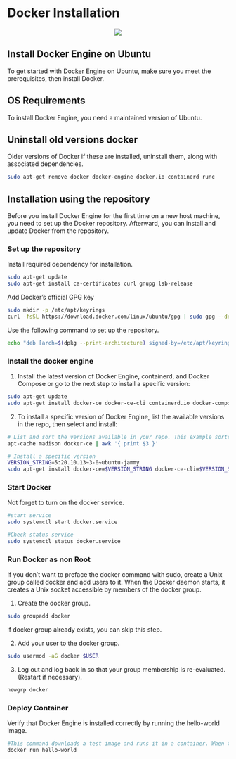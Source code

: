 # Docker Installation

<p align="center">
  <img src="https://www.docker.com/wp-content/uploads/2022/03/horizontal-logo-monochromatic-white.png" />
</p>

## Install Docker Engine on Ubuntu

To get started with Docker Engine on Ubuntu, make sure you meet the prerequisites, then install Docker.

## OS Requirements

To install Docker Engine, you need a maintained version of Ubuntu.
## Uninstall old versions docker

Older versions of Docker if these are installed, uninstall them, along with associated dependencies.

```bash
sudo apt-get remove docker docker-engine docker.io containerd runc
```

## Installation using the repository

Before you install Docker Engine for the first time on a new host machine, you need to set up the Docker repository. Afterward, you can install and update Docker from the repository.

### Set up the repository

Install required dependency for installation.

```bash
sudo apt-get update
sudo apt-get install ca-certificates curl gnupg lsb-release
```

Add Docker’s official GPG key

```bash
sudo mkdir -p /etc/apt/keyrings
curl -fsSL https://download.docker.com/linux/ubuntu/gpg | sudo gpg --dearmor -o /etc/apt/keyrings/docker.gpg
```

Use the following command to set up the repository.

```bash
echo "deb [arch=$(dpkg --print-architecture) signed-by=/etc/apt/keyrings/docker.gpg] https://download.docker.com/linux/ubuntu $(lsb_release -cs) stable" | sudo tee /etc/apt/sources.list.d/docker.list > /dev/null
```

### Install the docker engine

1. Install the latest version of Docker Engine, containerd, and Docker Compose or go to the next step to install a specific version:

```bash
sudo apt-get update
sudo apt-get install docker-ce docker-ce-cli containerd.io docker-compose-plugin
```

2. To install a specific version of Docker Engine, list the available versions in the repo, then select and install:

```bash
# List and sort the versions available in your repo. This example sorts results by version number, highest to lowest, and is truncated:
apt-cache madison docker-ce | awk '{ print $3 }'

# Install a specific version
VERSION_STRING=5:20.10.13~3-0~ubuntu-jammy
sudo apt-get install docker-ce=$VERSION_STRING docker-ce-cli=$VERSION_STRING containerd.io docker-compose-plugin
```

### Start Docker

Not forget to turn on the docker service.

```bash
#start service
sudo systemctl start docker.service

#Check status service
sudo systemctl status docker.service

```

### Run Docker as non Root

If you don’t want to preface the docker command with sudo, create a Unix group called docker and add users to it. When the Docker daemon starts, it creates a Unix socket accessible by members of the docker group. 

1. Create the docker group.

```bash
sudo groupadd docker
```

if docker group already exists, you can skip this step.

2. Add your user to the docker group.

```bash
sudo usermod -aG docker $USER
```

3. Log out and log back in so that your group membership is re-evaluated. (Restart if necessary).

```bash
newgrp docker
```

### Deploy Container

Verify that Docker Engine is installed correctly by running the hello-world image.

```bash
#This command downloads a test image and runs it in a container. When the container runs, it prints a message and exits.
docker run hello-world
```
